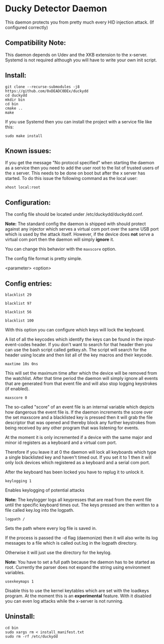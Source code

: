 # Ducky Detector Daemon
This daemon protects you from pretty much every HID injection attack.
(If configured correctly)

## Compatibility Note:
This daemon depends on Udev and the XKB extension to the x-server. Systemd is not required
although you will have to write your own init script.

## Install:
```
git clone --recurse-submodules -j8 https://github.com/0xDEADC0DEx/duckydd
cd duckydd
mkdir bin
cd bin
cmake ..
make
```

If you use Systemd then you can install the project with a service file like this:

`sudo make install`

## Known issues:
If you get the message "No protocol specified" when starting the daemon as a service
then you need to add the user root to the list of trusted users of the x server. This
needs to be done on boot but after the x server has started.
To do this issue the following command as the local user:

`xhost local:root`


## Configuration:
The config file should be located under /etc/duckydd/duckydd.conf.

__Note:__ The standard config the daemon is shipped with should
protect against any injector which serves a virtual com port over
the same USB port which is used by the attack itself.
However, if the device does __not__ serve a virtual com port
then the daemon will simply __ignore__ it.

You can change this behavior with the `maxscore` option.

The config file format is pretty simple.

\<parameter> \<option>

## Config entries:
`blacklist 29`

`blacklist 97`

`blacklist 56`

`blacklist 100`

With this option you can configure which keys will lock the keyboard.

A list of all the keycodes which identify the keys can be found in
the input-event-codes header. If you don't want to search
for that header then you can use the bash script called getkey.sh.
The script will search for the header using locate and then list
all of the key macros and their keycode.


`maxtime 10s 0ns`

This will set the maximum time after which the device will be
removed from the watchlist. After that time period the daemon
will simply ignore all events that are generated from that event file
and will also stop logging keystrokes (if enabled).


`maxscore 0`

The so-called "score" of an event file is an internal variable which depicts
how dangerous the event file is. If the daemon increments the score over the set maxscore
and a blacklisted key is pressed then it will grab the file descriptor that was opened
and thereby block any further keystrokes from being received by any other program
that was listening for events. 

At the moment it is only incremented if a device with the same
major and minor id registers as a keyboard and a virtual com port.

Therefore if you leave it at 0 the daemon will lock all keyboards
which type a single blacklisted key and haven't timed out.
If you set it to 1 then it will only lock devices which registered
as a keyboard and a serial com port.

After the keyboard has been locked you have to replug it
to unlock it.


`keylogging 1`

Enables keylogging of potential attacks

__Note:__ The keylogger logs all keypresses that are read from the event file
until the specific keyboard times out. The keys pressed are then written to a
file called key.log into the logpath.


`logpath /`

Sets the path where every log file is saved in.

If the process is passed the -d flag (daemonize) then it will also write
its log messages to a file which is called out.log in the logpath directory.

Otherwise it will just use the directory for the keylog.

__Note:__ You have to set a full path because the daemon has
to be started as root. Currently the parser does not expand the string
using environment variables.

`usexkeymaps 1`

Disable this to use the kernel keytables which are set with the loadkeys program.
At the moment this is an **experimental** feature.
With it disabled you can even log attacks while the x-server is not running.

## Uninstall:
```
cd bin
sudo xargs rm < install_manifest.txt
sudo rm -rf /etc/duckydd
```
